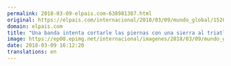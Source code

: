 ```yaml
---
permalink: 2018-03-09-elpais.com-638981387.html
original: https://elpais.com/internacional/2018/03/09/mundo_global/1520603469_892611.html#?ref=rss&format=simple&link=link
domain: elpais.com
title: "Una banda intenta cortarle las piernas con una sierra al triatleta sudafricano Mhlengi Gwala"
image: https://ep00.epimg.net/internacional/imagenes/2018/03/09/mundo_global/1520603469_892611_1520606157_rrss_normal.jpg
date: 2018-03-09 16:12:20
translations: en
---
```


